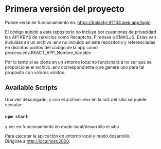# Primera versión del proyecto

Puede verse en funcionamiento en:
https://bolsafp-97133.web.app/login

El código subído a este repositorio no incluye por cuestiones de privacidad las API KEYS de servicios como Recaptcha, Firebase o EMAILJS. Estas van incluidas en un archivo .env no incluido en este repositorio
y referenciadas en distintos puntos del código de la app como process.env.REACT_APP_Nombre_Variable

Por lo tanto si se clona en un entorno local no funcionará a no ser que se proporcione el 
archivo .env correspondiente o se genere uno para tal propósito con valores válidos.

## Available Scripts

Una vez descargado, y con el archivo .env en la raiz del sitio se puede ejecutar:

### `npm start`

y ver en funcionamiento en modo local/desarrollo el sitio

Para ejecutar la aplicación en entorno local y modo desarrollo.\
Dirigirse a [http://localhost:3000](http://localhost:3000).
